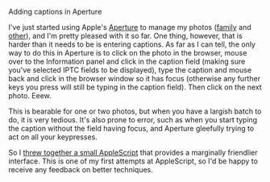 Adding captions in Aperture

[1]: http://www.apple.com/aperture/
[2]: http://gallery.therowes.id.au/
[3]: http://photo.mojain.com/
[4]: http://svn.mojain.com/svn/pub/projects/mac_hacks/ApertureCaptions/
[5]: http://quicksilver.blacktree.com/
[6]: http://www.mojain.com/node/46

I've just started using Apple's [Aperture][1] to manage my photos
([family][2] and [other][3]), and I'm pretty pleased with it so far.
One thing, however, that is harder than it needs to be is entering
captions. As far as I can tell, the only way to do this in Aperture is
to click on the photo in the browser, mouse over to the Information
panel and click in the caption field (making sure you've selected IPTC
fields to be displayed), type the caption and mouse back and click in
the browser window so it has focus (otherwise any further keys you
press will still be typing in the caption field). Then click on the
next photo. Eeew.

This is bearable for one or two photos, but when you have a largish
batch to do, it is very tedious. It's also prone to error, such as
when you start typing the caption without the field having focus, and
Aperture gleefully trying to act on all your keypresses.

So I [threw together a small AppleScript][6] that provides a
marginally friendlier interface. This is one of my first attempts at
AppleScript, so I'd be happy to receive any feedback on better
techniques.

